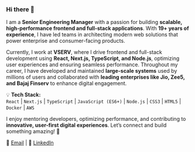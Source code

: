 ### Hi there 👋  
I am a **Senior Engineering Manager** with a passion for building **scalable, high-performance frontend and full-stack applications**. With **19+ years of experience**, I have led teams in architecting modern web solutions that power enterprise and consumer-facing products.  

Currently, I work at **VSERV**, where I drive frontend and full-stack development using **React, Next.js, TypeScript, and Node.js**, optimizing user experiences and ensuring seamless performance. Throughout my career, I have developed and maintained **large-scale systems** used by millions of users and collaborated with **leading enterprises like Jio, Zee5, and Bajaj Finserv** to enhance digital engagement.  

💡 **Tech Stack:**  
`React` | `Next.js` | `TypeScript` | `JavaScript (ES6+)` | `Node.js` | `CSS3` | `HTML5` | `Docker` | `AWS`  

I enjoy mentoring developers, optimizing performance, and contributing to **innovative, user-first digital experiences**. Let’s connect and build something amazing! 🚀  

📧 [Email](mailto:husain.coder53@gmail.com) | 💼 [LinkedIn](https://www.linkedin.com/in/husainamravatiwala)  
